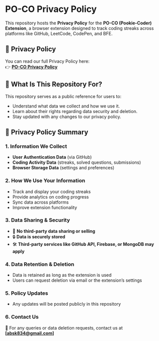 # PO-CO Privacy Policy

This repository hosts the **Privacy Policy** for the **PO-CO (Pookie-Coder) Extension**, a browser extension designed to track coding streaks across platforms like GitHub, LeetCode, CodePen, and BFE.

## 📜 Privacy Policy

You can read our full Privacy Policy here:  
👉 **[PO-CO Privacy Policy](https://your-github-username.github.io/poco-privacy-policy/)**

## 🔹 What Is This Repository For?

This repository serves as a public reference for users to:

- Understand what data we collect and how we use it.
- Learn about their rights regarding data security and deletion.
- Stay updated with any changes to our privacy policy.

## 🔹 Privacy Policy Summary

### **1. Information We Collect**

- **User Authentication Data** (via GitHub)
- **Coding Activity Data** (streaks, solved questions, submissions)
- **Browser Storage Data** (settings and preferences)

### **2. How We Use Your Information**

- Track and display your coding streaks
- Provide analytics on coding progress
- Sync data across platforms
- Improve extension functionality

### **3. Data Sharing & Security**

- 🚫 **No third-party data sharing or selling**
- 🔒 **Data is securely stored**
- 🛠️ **Third-party services like GitHub API, Firebase, or MongoDB may apply**

### **4. Data Retention & Deletion**

- Data is retained as long as the extension is used
- Users can request deletion via email or the extension’s settings

### **5. Policy Updates**

- Any updates will be posted publicly in this repository

### **6. Contact Us**

📧 For any queries or data deletion requests, contact us at **[absk834@gmail.com]**

